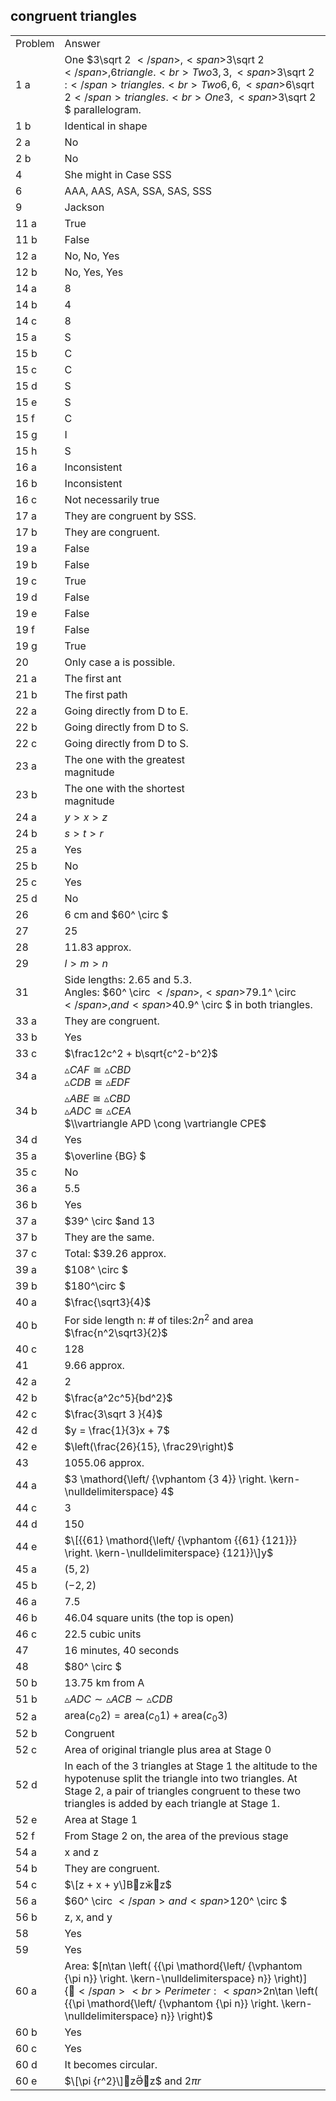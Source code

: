 
## congruent triangles


|||
|-------|------|
|Problem|Answer|
|1 a|One <span>$3\sqrt 2 $</span>, <span>$3\sqrt 2 $</span>, 6 triangle.<br>Two 3, 3, <span>$3\sqrt 2 :$</span> triangles.<br>Two 6, 6, <span>$6\sqrt 2$</span> triangles.<br>One 3, <span>$3\sqrt 2 $</span> parallelogram.|
|1 b|Identical in shape|
|2 a|No|
|2 b|No|
|4|She might in Case SSS|
|6|AAA, AAS, ASA, SSA, SAS, SSS|
|9|Jackson|
|11 a|True|
|11 b|False|
|12 a|No, No, Yes|
|12 b|No, Yes, Yes|
|14 a|8|
|14 b|4|
|14 c|8|
|15 a|S|
|15 b|C|
|15 c|C|
|15 d|S|
|15 e|S|
|15 f|C|
|15 g|I|
|15 h|S|
|16 a|Inconsistent|
|16 b|Inconsistent|
|16 c|Not necessarily true|
|17 a|They are congruent by SSS.|
|17 b|They are congruent.|
|19 a|False|
|19 b|False|
|19 c|True|
|19 d|False|
|19 e|False|
|19 f|False|
|19 g|True|
|20|Only case a is possible.|
|21 a|The first ant|
|21 b|The first path|
|22 a|Going directly from D to E.|
|22 b|Going directly from D to S.|
|22 c|Going directly from D to S.|
|23 a|The one with the greatest <br>magnitude|
|23 b|The one with the shortest <br>magnitude|
|24 a|<span>$y > x > z$</span>|
|24 b|<span>$s > t > r$</span>|
|25 a|Yes|
|25 b|No|
|25 c|Yes|
|25 d|No|
|26|6 cm and <span>$60^ \circ $</span>|
|27|25|
|28|11.83 approx.|
|29|<span>$l > m > n$</span>|
|31|Side lengths: 2.65 and 5.3.<br>Angles: <span>$60^ \circ $</span>, <span>$79.1^ \circ $</span>, and <span>$40.9^ \circ $</span> in both triangles.|
|33 a|They are congruent.|
|33 b|Yes|
|33 c|<span>$\frac12c^2 + b\sqrt{c^2-b^2}$|
|34 a|$\vartriangle CAF \cong \vartriangle CBD$<br> $\vartriangle CDB \cong \vartriangle EDF$
|34 b|<span>$\vartriangle ABE \cong \vartriangle CBD$</span><br><span>$\vartriangle ADC \cong \vartriangle CEA$</span><br><span>$\\vartriangle APD \cong \vartriangle CPE$</span>|
|34 d|Yes|
|35 a|<span>$\overline {BG} $</span>|
|35 c|No|
|36 a|5.5|
|36 b|Yes|
|37 a|<span>$39^ \circ $</span>and 13|
|37 b|They are the same.|
|37 c|Total: \$39.26 approx.|
|39 a|<span>$108^ \circ $</span>|
|39 b|<span>$180^\circ $</span>|
|40 a|<span>$\frac{\sqrt3}{4}$</span>|
|40 b|For side length n: # of tiles:$2n^2$ and area $\frac{n^2\sqrt3}{2}$</span>|
|40 c|128|
|41|9.66 approx.|
|42 a|2|
|42 b|<span>$\frac{a^2c^5}{bd^2}$</span>|
|42 c|<span>$\frac{3\sqrt 3 }{4}$</span>|
|42 d|<span>$y = \frac{1}{3}x + 7$</span>|
|42 e|<span>$\left(\frac{26}{15}, \frac29\right)$</span>|
|43|1055.06 approx.|
|44 a|<span>$3 \mathord{\left/ {\vphantom {3 4}} \right. \kern-\nulldelimiterspace} 4$</span>|
|44 c|3|
|44 d|150|
|44 e|<span>$\[{{61} \mathord{\left/ {\vphantom {{61} {121}}} \right. \kern-\nulldelimiterspace} {121}}\]y$</span>|
|45 a|<span>$\left( {5,2} \right)$</span>|
|45 b|<span>$\left( { - 2,2} \right)$</span>|
|46 a|7.5|
|46 b|46.04 square units (the top is open)|
|46 c|22.5 cubic units|
|47|16 minutes, 40 seconds|
|48|<span>$80^ \circ $</span>|
|50 b|13.75 km from A|
|51 b|<span>$\vartriangle ADC \sim \vartriangle ACB \sim \vartriangle CDB$</span>|
|52 a|<span>${\text{area}}\left( {{c_0}2} \right) = {\text{area}}\left( {{c_0}1} \right) + {\text{area}}\left( {{c_0}3} \right)$</span>|
|52 b|Congruent|
|52 c|Area of original triangle plus area at Stage 0|
|52 d|In each of the 3 triangles at Stage 1 the altitude to the hypotenuse split the triangle into two triangles. At Stage 2, a pair of triangles congruent to these two triangles is added by each triangle at Stage 1.|
|52 e|Area at Stage 1|
|52 f|From Stage 2 on, the area of the previous stage|
|54 a|x and z|
|54 b|They are congruent.|
|54 c|<span>$\[z + x + y\]Bzӂz$</span>|
|56 a|<span>$60^ \circ $</span> and <span>$120^ \circ $</span>|
|56 b|z, x, and y|
|58|Yes|
|59|Yes|
|60 a|Area: <span>$\[n\tan \left( {{\pi \mathord{\left/ {\vphantom {\pi n}} \right. \kern-\nulldelimiterspace} n}} \right)\]{$</span><br>Perimeter: <span>$2n\tan \left( {{\pi \mathord{\left/ {\vphantom {\pi n}} \right. \kern-\nulldelimiterspace} n}} \right)$</span>|
|60 b|Yes|
|60 c|Yes|
|60 d|It becomes circular.|
|60 e|<span>$\[\pi {r^2}\]zӚz$</span> and <span>$2\pi r$</span>|
